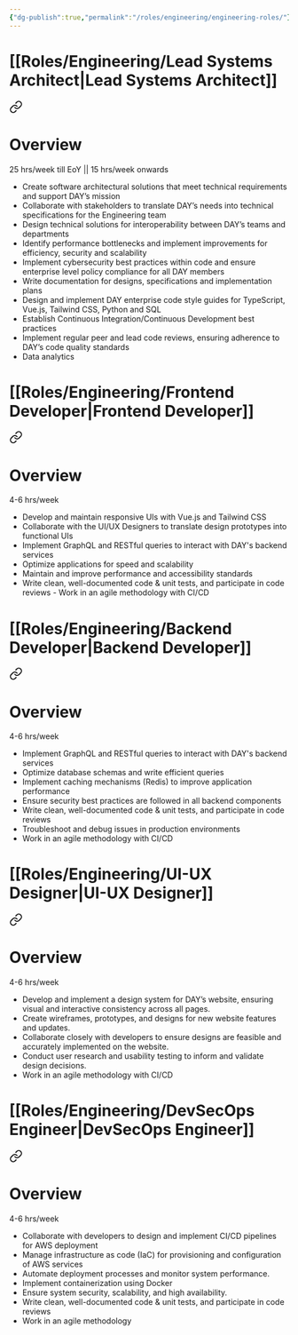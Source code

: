 ```yaml
---
{"dg-publish":true,"permalink":"/roles/engineering/engineering-roles/"}
---
```


# [[Roles/Engineering/Lead Systems Architect\|Lead Systems Architect]]

<div class="transclusion internal-embed is-loaded"><a class="markdown-embed-link" href="/roles/engineering/lead-systems-architect/#overview" aria-label="Open link"><svg xmlns="http://www.w3.org/2000/svg" width="24" height="24" viewBox="0 0 24 24" fill="none" stroke="currentColor" stroke-width="2" stroke-linecap="round" stroke-linejoin="round" class="svg-icon lucide-link"><path d="M10 13a5 5 0 0 0 7.54.54l3-3a5 5 0 0 0-7.07-7.07l-1.72 1.71"></path><path d="M14 11a5 5 0 0 0-7.54-.54l-3 3a5 5 0 0 0 7.07 7.07l1.71-1.71"></path></svg></a><div class="markdown-embed">



# Overview
25 hrs/week till EoY || 15 hrs/week onwards

 - Create software architectural solutions that meet technical requirements and support DAY’s mission 
- Collaborate with stakeholders to translate DAY’s needs into technical specifications for the Engineering team
- Design technical solutions for interoperability between DAY’s teams and departments
- Identify performance bottlenecks and implement improvements for efficiency, security and scalability
- Implement cybersecurity best practices within code and ensure enterprise level policy compliance for all DAY members
- Write documentation for designs, specifications and implementation plans
- Design and implement DAY enterprise code style guides for TypeScript, Vue.js, Tailwind CSS, Python and SQL
- Establish Continuous Integration/Continuous Development best practices
- Implement regular peer and lead code reviews, ensuring adherence to DAY’s code quality standards
- Data analytics


</div></div>


# [[Roles/Engineering/Frontend Developer\|Frontend Developer]]


<div class="transclusion internal-embed is-loaded"><a class="markdown-embed-link" href="/roles/engineering/frontend-developer/#overview" aria-label="Open link"><svg xmlns="http://www.w3.org/2000/svg" width="24" height="24" viewBox="0 0 24 24" fill="none" stroke="currentColor" stroke-width="2" stroke-linecap="round" stroke-linejoin="round" class="svg-icon lucide-link"><path d="M10 13a5 5 0 0 0 7.54.54l3-3a5 5 0 0 0-7.07-7.07l-1.72 1.71"></path><path d="M14 11a5 5 0 0 0-7.54-.54l-3 3a5 5 0 0 0 7.07 7.07l1.71-1.71"></path></svg></a><div class="markdown-embed">



# Overview
4-6 hrs/week
- Develop and maintain responsive UIs with Vue.js and Tailwind CSS
- Collaborate with the UI/UX Designers to translate design prototypes into functional UIs
- Implement GraphQL and RESTful queries to interact with DAY's backend services
- Optimize applications for speed and scalability
- Maintain and improve performance and accessibility standards
- Write clean, well-documented code & unit tests, and participate in code reviews - Work in an agile methodology with CI/CD

</div></div>


# [[Roles/Engineering/Backend Developer\|Backend Developer]]

<div class="transclusion internal-embed is-loaded"><a class="markdown-embed-link" href="/roles/engineering/backend-developer/#overview" aria-label="Open link"><svg xmlns="http://www.w3.org/2000/svg" width="24" height="24" viewBox="0 0 24 24" fill="none" stroke="currentColor" stroke-width="2" stroke-linecap="round" stroke-linejoin="round" class="svg-icon lucide-link"><path d="M10 13a5 5 0 0 0 7.54.54l3-3a5 5 0 0 0-7.07-7.07l-1.72 1.71"></path><path d="M14 11a5 5 0 0 0-7.54-.54l-3 3a5 5 0 0 0 7.07 7.07l1.71-1.71"></path></svg></a><div class="markdown-embed">



# Overview
4-6 hrs/week
- Implement GraphQL and RESTful queries to interact with DAY's backend services
- Optimize database schemas and write efficient queries
- Implement caching mechanisms (Redis) to improve application performance
- Ensure security best practices are followed in all backend components
- Write clean, well-documented code & unit tests, and participate in code reviews
- Troubleshoot and debug issues in production environments
- Work in an agile methodology with CI/CD

</div></div>


# [[Roles/Engineering/UI-UX Designer\|UI-UX Designer]]

<div class="transclusion internal-embed is-loaded"><a class="markdown-embed-link" href="/roles/engineering/ui-ux-designer/#overview" aria-label="Open link"><svg xmlns="http://www.w3.org/2000/svg" width="24" height="24" viewBox="0 0 24 24" fill="none" stroke="currentColor" stroke-width="2" stroke-linecap="round" stroke-linejoin="round" class="svg-icon lucide-link"><path d="M10 13a5 5 0 0 0 7.54.54l3-3a5 5 0 0 0-7.07-7.07l-1.72 1.71"></path><path d="M14 11a5 5 0 0 0-7.54-.54l-3 3a5 5 0 0 0 7.07 7.07l1.71-1.71"></path></svg></a><div class="markdown-embed">



# Overview
4-6 hrs/week
- Develop and implement a design system for DAY’s website, ensuring visual and interactive consistency across all pages.
- Create wireframes, prototypes, and designs for new website features and updates.
- Collaborate closely with developers to ensure designs are feasible and accurately implemented on the website.
- Conduct user research and usability testing to inform and validate design decisions.
- Work in an agile methodology with CI/CD

</div></div>


# [[Roles/Engineering/DevSecOps Engineer\|DevSecOps Engineer]]

<div class="transclusion internal-embed is-loaded"><a class="markdown-embed-link" href="/roles/engineering/dev-sec-ops-engineer/#overview" aria-label="Open link"><svg xmlns="http://www.w3.org/2000/svg" width="24" height="24" viewBox="0 0 24 24" fill="none" stroke="currentColor" stroke-width="2" stroke-linecap="round" stroke-linejoin="round" class="svg-icon lucide-link"><path d="M10 13a5 5 0 0 0 7.54.54l3-3a5 5 0 0 0-7.07-7.07l-1.72 1.71"></path><path d="M14 11a5 5 0 0 0-7.54-.54l-3 3a5 5 0 0 0 7.07 7.07l1.71-1.71"></path></svg></a><div class="markdown-embed">



# Overview
4-6 hrs/week
- Collaborate with developers to design and implement CI/CD pipelines for AWS deployment
- Manage infrastructure as code (IaC) for provisioning and configuration of AWS services
- Automate deployment processes and monitor system performance.
- Implement containerization using Docker
- Ensure system security, scalability, and high availability.
- Write clean, well-documented code & unit tests, and participate in code reviews
- Work in an agile methodology

</div></div>
